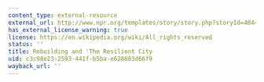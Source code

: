 ```yaml
---
content_type: external-resource
external_url: http://www.npr.org/templates/story/story.php?storyId=4844247
has_external_license_warning: true
license: https://en.wikipedia.org/wiki/All_rights_reserved
status: ''
title: Rebuilding and 'The Resilient City
uid: c3c98e23-2593-441f-b5ba-e628603d66f9
wayback_url: ''
---
```

